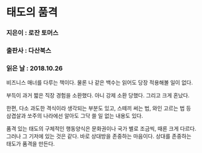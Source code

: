 # 태도의 품격
### 지은이 : 로잔 토머스
### 출판사 : 다산북스
### 읽은 날 : 2018.10.26

비즈니스 매너를 다루는 책이다. 물론 나 같은 백수는 읽어도 당장 적용해볼 일이 없다.

부득이 과거 짧은 직장 경험을 소환했다. 아니 강제 소환 당했다. 그리고 크게 혼났다.

한편, 다소 과도한 격식이라 생각되는 부분도 있고, 스떼끼 써는 법, 와인 고르는 법 등 삼겹살과 쏘주의 나라에선 알아도 그닥 쓸 일 없는 내용도 있다.

품격 있는 태도의 구체적인 행동양식은 문화권이나 국가 별로 조금씩, 때론 크게 다르다. 그러나 그 기저에 있는 것은 같다. 바로 상대방을 존중하는 마음이다. 상대를 존중하는 태도가 품격을 만든다.
